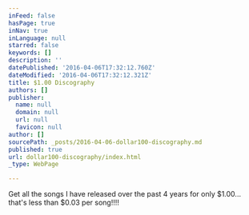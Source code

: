 ```yaml
---
inFeed: false
hasPage: true
inNav: true
inLanguage: null
starred: false
keywords: []
description: ''
datePublished: '2016-04-06T17:32:12.760Z'
dateModified: '2016-04-06T17:32:12.321Z'
title: $1.00 Discography
authors: []
publisher:
  name: null
  domain: null
  url: null
  favicon: null
author: []
sourcePath: _posts/2016-04-06-dollar100-discography.md
published: true
url: dollar100-discography/index.html
_type: WebPage

---
```

Get all the songs I have released over the past 4 years for only $1.00... that's less than $0.03 per song!!!!